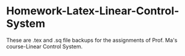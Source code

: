 # Homework-Latex-Linear-Control-System
These are .tex and .sq file backups for the assignments of Prof. Ma's course-Linear Control System.  
